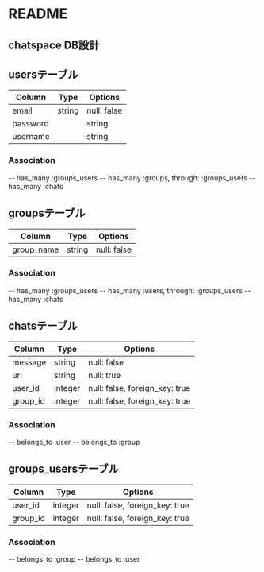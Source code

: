 # README

## ################
## chatspace DB設計
## ################

## usersテーブル
|Column|Type|Options|
|------|----|-------|
|email|string|null: false|
|password||string|null: false|
|username||string|null: false|
### Association
-- has_many :groups_users
-- has_many :groups, through: :groups_users
-- has_many :chats


## groupsテーブル
|Column|Type|Options|
|------|----|-------|
|group_name|string|null: false|
### Association
-- has_many :groups_users
-- has_many :users, through: :groups_users
-- has_many :chats


## chatsテーブル
|Column|Type|Options|
|------|----|-------|
|message|string|null: false|
|url|string|null: true|
|user_id|integer|null: false, foreign_key: true|
|group_id|integer|null: false, foreign_key: true|
### Association
-- belongs_to :user
-- belongs_to :group


## groups_usersテーブル
|Column|Type|Options|
|------|----|-------|
|user_id|integer|null: false, foreign_key: true|
|group_id|integer|null: false, foreign_key: true|
### Association
-- belongs_to :group
-- belongs_to :user
